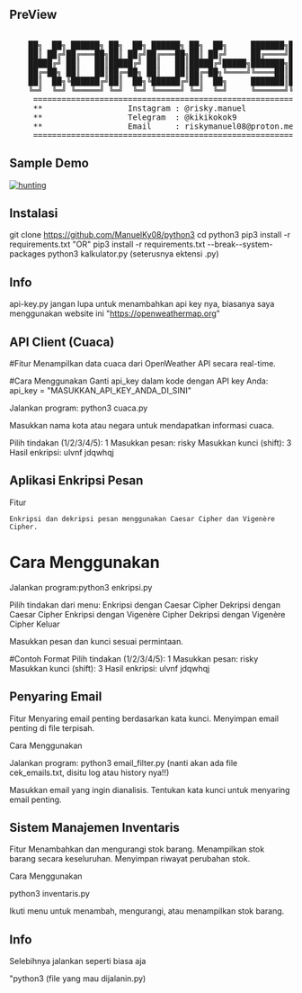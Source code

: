## PreView
<pre>

    ██╗  ██╗ ██████╗ ██╗  ██╗ ██████╗ ██╗  ██╗     ███████╗███████╗ ██████╗
    ██║ ██╔╝██╔═══██╗██║ ██╔╝██╔═══██╗██║ ██╔╝     ██╔════╝██╔════╝██╔════╝
    █████╔╝ ██║   ██║█████╔╝ ██║   ██║█████╔╝█████╗███████╗█████╗  ██║     
    ██╔═██╗ ██║   ██║██╔═██╗ ██║   ██║██╔═██╗╚════╝╚════██║██╔══╝  ██║     
    ██║  ██╗╚██████╔╝██║  ██╗╚██████╔╝██║  ██╗     ███████║███████╗╚██████╗
    ╚═╝  ╚═╝ ╚═════╝ ╚═╝  ╚═╝ ╚═════╝ ╚═╝  ╚═╝     ╚══════╝╚══════╝ ╚═════╝                                                                                           
     ====================================================================
     **                  Instagram : @risky.manuel                     **
     **                  Telegram  : @kikikokok9                       **
     **                  Email     : riskymanuel08@proton.me           **
     ====================================================================
</pre>

## Sample Demo
<a href="https://ibb.co.com/dGZT8KD"><img src="https://i.ibb.co.com/XSHQcJt/hunting.png" alt="hunting" border="0"></a>


## Instalasi
git clone https://github.com/ManuelKy08/python3
cd python3
pip3 install -r requirements.txt  "OR" pip3 install -r requirements.txt --break--system-packages
python3 kalkulator.py (seterusnya ektensi .py)

## Info
api-key.py jangan lupa untuk menambahkan api key nya, biasanya saya menggunakan website ini "https://openweathermap.org"
## API Client (Cuaca)
#Fitur
Menampilkan data cuaca dari OpenWeather API secara real-time.

#Cara Menggunakan
Ganti api_key dalam kode dengan API key Anda:
api_key = "MASUKKAN_API_KEY_ANDA_DI_SINI"

Jalankan program:
python3 cuaca.py

Masukkan nama kota atau negara untuk mendapatkan informasi cuaca.

Pilih tindakan (1/2/3/4/5): 1
Masukkan pesan: risky 
Masukkan kunci (shift): 3
Hasil enkripsi: ulvnf jdqwhqj

## Aplikasi Enkripsi Pesan
Fitur

    Enkripsi dan dekripsi pesan menggunakan Caesar Cipher dan Vigenère Cipher.

# Cara Menggunakan

Jalankan program:python3 enkripsi.py

Pilih tindakan dari menu:
Enkripsi dengan Caesar Cipher
Dekripsi dengan Caesar Cipher
Enkripsi dengan Vigenère Cipher
Dekripsi dengan Vigenère Cipher
Keluar

Masukkan pesan dan kunci sesuai permintaan.

#Contoh Format
Pilih tindakan (1/2/3/4/5): 1
Masukkan pesan: risky 
Masukkan kunci (shift): 3
Hasil enkripsi: ulvnf jdqwhqj

## Penyaring Email
Fitur
Menyaring email penting berdasarkan kata kunci.
Menyimpan email penting di file terpisah.

Cara Menggunakan

Jalankan program:
python3 email_filter.py (nanti akan ada file cek_emails.txt, disitu log atau history nya!!)

Masukkan email yang ingin dianalisis.
Tentukan kata kunci untuk menyaring email penting.

## Sistem Manajemen Inventaris
Fitur
Menambahkan dan mengurangi stok barang.
Menampilkan stok barang secara keseluruhan.
Menyimpan riwayat perubahan stok.

Cara Menggunakan

python3 inventaris.py

Ikuti menu untuk menambah, mengurangi, atau menampilkan stok barang.

## Info
Selebihnya jalankan seperti biasa aja

"python3 (file yang mau dijalanin.py)
